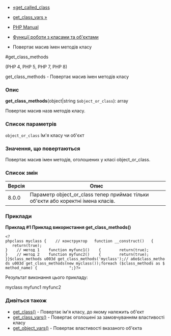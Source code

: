 - [«get_called_class](function.get-called-class.md)
- [get_class_vars »](function.get-class-vars.md)

- [PHP Manual](index.md)
- [Функції роботи з класами та об'єктами](ref.classobj.md)
- Повертає масив імен методів класу

#get_class_methods

(PHP 4, PHP 5, PHP 7, PHP 8)

get_class_methods - Повертає масив імен методів класу

### Опис

**get_class_methods**(object\|string `$object_or_class`): array

Повертає масив назв методів класу.

### Список параметрів

`object_or_class`
Ім'я класу чи об'єкт

### Значення, що повертаються

Повертає масив імен методів, оголошених у класі object_or_class.

### Список змін

| Версія | Опис                                                                             |
| ------ | -------------------------------------------------------------------------------- |
| 8.0.0  | Параметр object_or_class тепер приймає тільки об'єкти або коректні імена класів. |

### Приклади

**Приклад #1 Приклад використання **get_class_methods()****

`<?phpclass myclass {    // конструктор   function __construct()   {        return(true); }    // метод 1    function myfunc1()    {        return(true); }    // метод 2    function myfunc2()    {        return(true); }}$class_methods u003d get_class_methods('myclass');// або$class_methods u003d get_class_methods(new myclass());foreach ($class_methods as $method_name) {             
";}?> `

Результат виконання цього прикладу:

myclass
myfunc1
myfunc2

### Дивіться також

- [get_class()](function.get-class.md) - Повертає ім'я класу, до
якому належить об'єкт
- [get_class_vars()](function.get-class-vars.md) - Повертає
оголошені за замовчуванням властивості класу
- [get_object_vars()](function.get-object-vars.md) - Повертає
властивості вказаного об'єкта
